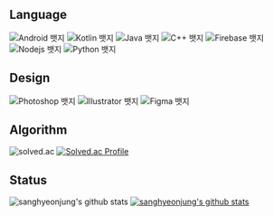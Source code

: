 ## Language
![Android 뱃지](https://img.shields.io/badge/Android-9/10-3DDC84?logo=Android&logoColor=white)
![Kotlin 뱃지](https://img.shields.io/badge/Kotlin-9/10-7F52FF?logo=Kotlin&logoColor=white)
![Java 뱃지](https://img.shields.io/badge/Java-8/10-007396?logo=Java&logoColor=white)
![C++ 뱃지](https://img.shields.io/badge/C++-9/10-00599C?logo=Cplusplus&logoColor=white)
![Firebase 뱃지](https://img.shields.io/badge/Firebase-8/10-FFCA28?logo=Firebase&logoColor=white)
![Nodejs 뱃지](https://img.shields.io/badge/Nodejs-6/10-FFCA28?logo=Nodejs&logoColor=white)
![Python 뱃지](https://img.shields.io/badge/Python-7/10-3776AB?logo=Python&logoColor=white)

## Design
![Photoshop 뱃지](https://img.shields.io/badge/Photoshop-5/10-31A8FF?logo=AdobePhotoshop&logoColor=white)
![Illustrator 뱃지](https://img.shields.io/badge/Illustrator-5/10-FF9A00?logo=AdobeIllustrator&logoColor=white)
![Figma 뱃지](https://img.shields.io/badge/Figma-7/10-F24E1E?logo=Figma&logoColor=white)

## Algorithm
![solved.ac](http://mazandi.herokuapp.com/api?handle=roy1109&theme=dark")
[![Solved.ac Profile](http://mazassumnida.wtf/api/v2/generate_badge?boj=roy1109)](https://solved.ac/roy1109/)

## Status
![sanghyeonjung's github stats](https://github-readme-stats.vercel.app/api?username=sanghyeonjung&show_icons=true)
[![sanghyeonjung's github stats](https://github-readme-stats.vercel.app/api/top-langs/?username=sanghyeonjung&show_icons=true&hide_border=true&title_color=004386&icon_color=004386&layout=compact)](https://github.com/sanghyeonjung)
